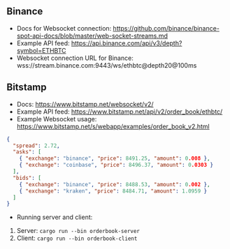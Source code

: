 
## Binance
* Docs for Websocket connection: https://github.com/binance/binance-spot-api-docs/blob/master/web-socket-streams.md
* Example API feed: https://api.binance.com/api/v3/depth?symbol=ETHBTC
* Websocket connection URL for Binance: wss://stream.binance.com:9443/ws/ethbtc@depth20@100ms

## Bitstamp
* Docs: https://www.bitstamp.net/websocket/v2/
* Example API feed: https://www.bitstamp.net/api/v2/order_book/ethbtc/
* Example Websocket usage: https://www.bitstamp.net/s/webapp/examples/order_book_v2.html

```json
{
  "spread": 2.72,
  "asks": [
    { "exchange": "binance", "price": 8491.25, "amount": 0.008 },
    { "exchange": "coinbase", "price": 8496.37, "amount": 0.0303 }
  ],
  "bids": [
    { "exchange": "binance", "price": 8488.53, "amount": 0.002 },
    { "exchange": "kraken", "price": 8484.71, "amount": 1.0959 }
  ]
}
```

* Running server and client:

1. Server: `cargo run --bin orderbook-server`
1. Client: `cargo run --bin orderbook-client`

